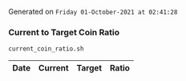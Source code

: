 Generated on `Friday 01-October-2021 at 02:41:28`

### Current to Target Coin Ratio
`current_coin_ratio.sh`

Date|Current|Target|Ratio
---|---|---|---
